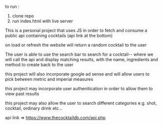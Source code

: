 to run :

1) clone repo
2) run index.html with live server

This is a personal project that uses JS in order to fetch and consume a public api containing cocktails (api link at the bottom)

on load or refresh the website will return a random cocktail to the user

The user is able to use the search bar to search for a cocktail-- where we will call the api and display matching results, with the name, ingredients and method to create back to the user

this project will also incorporate google ad sense and will allow users to pick between metric and imperial measures

this project may incorporate user authenitication in order to allow them to view past results

this project may also allow the user to search different categories e.g. shot, cocktail, ordinary drink etc...


api link => https://www.thecocktaildb.com/api.php